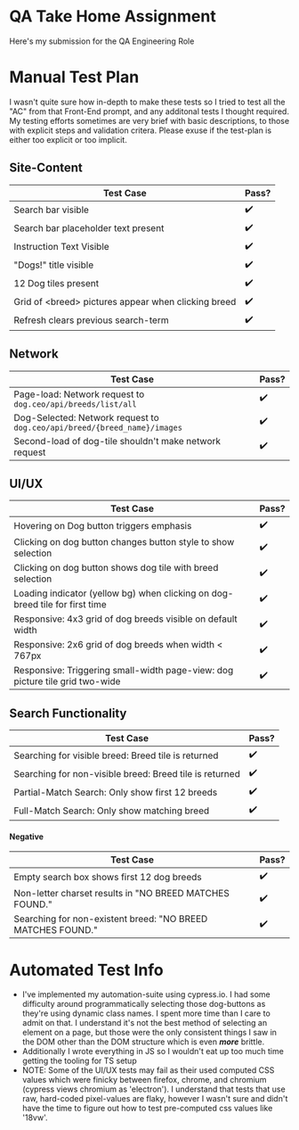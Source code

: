 # QA Take Home Assignment

Here's my submission for the QA Engineering Role

# Manual Test Plan

I wasn't quite sure how in-depth to make these tests so I tried to test all the "AC" from that Front-End prompt, and any additonal tests I thought required. My testing efforts sometimes are very brief with basic descriptions, to those with explicit steps and validation critera. Please exuse if the test-plan is either too explicit or too implicit. 

## Site-Content

|Test Case|Pass?|
|---------|-----|
|Search bar visible|:heavy_check_mark:|
|Search bar placeholder text present|:heavy_check_mark:|
|Instruction Text Visible|:heavy_check_mark:|
|"Dogs!" title visible|:heavy_check_mark:|
|12 Dog tiles present|:heavy_check_mark:|  
|Grid of \<breed\> pictures appear when clicking breed|:heavy_check_mark:|      
|Refresh clears previous search-term|:heavy_check_mark:|                                                                                                                                      |  | | 

## Network

|Test Case|Pass?|
|---------|-----|
|Page-load: Network request to `dog.ceo/api/breeds/list/all`|:heavy_check_mark:|
|Dog-Selected: Network request to `dog.ceo/api/breed/{breed_name}/images`|:heavy_check_mark:|
|Second-load of dog-tile shouldn't make network request|:heavy_check_mark:|



## UI/UX
|Test Case|Pass?|
|---------|-----|
|Hovering on Dog button triggers emphasis|:heavy_check_mark:|      
|Clicking on dog button changes button style to show selection|:heavy_check_mark:|      
|Clicking on dog button shows dog tile with breed selection|:heavy_check_mark:|   
|Loading indicator (yellow bg) when clicking on dog-breed tile for first time|:heavy_check_mark:|      
|Responsive: 4x3 grid of dog breeds visible on default width|:heavy_check_mark:|       
|Responsive: 2x6 grid of dog breeds when width < 767px  |:heavy_check_mark:|    
|Responsive: Triggering small-width page-view: dog picture tile grid two-wide|:heavy_check_mark:|      

## Search Functionality
|Test Case|Pass?|
|---------|-----|
|Searching for visible breed: Breed tile is returned|:heavy_check_mark:|
|Searching for non-visible breed: Breed tile is returned|:heavy_check_mark:|
|Partial-Match Search: Only show first 12 breeds|:heavy_check_mark:|
|Full-Match Search: Only show matching breed|:heavy_check_mark:|

#### Negative
|Test Case|Pass?|
|---------|-----|
|Empty search box shows first 12 dog breeds| :heavy_check_mark:| 
|Non-letter charset results in "NO BREED MATCHES FOUND."|:heavy_check_mark:|
|Searching for non-existent breed: "NO BREED MATCHES FOUND."|:heavy_check_mark:|


# Automated Test Info

 - I've implemented my automation-suite using cypress.io. I had some difficulty around programmatically selecting those dog-buttons as they're using dynamic class names. I spent more time than I care to admit on that. I understand it's not the best method of selecting an element on a page, but those were the only consistent things I saw in the DOM other than the DOM structure which is even ***more*** brittle. 
 - Additionally I wrote everything in JS so I wouldn't eat up too much time getting the tooling for TS setup
 - NOTE: Some of the UI/UX tests may fail as their used computed CSS values which were finicky between firefox, chrome, and chromium (cypress views chromium as 'electron'). I understand that tests that use raw, hard-coded pixel-values are flaky, however I wasn't sure and didn't have the time to figure out how to test pre-computed css values like '18vw'. 
